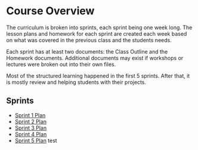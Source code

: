 # Course Overview

The curriculum is broken into sprints, each sprint being one week long. The lesson plans and homework for each sprint are created each week based on what was covered in the previous class and the students needs.

Each sprint has at least two documents: the Class Outline and the Homework documents. Additional documents may exist if workshops or lectures were broken out into their own files.

Most of the structured learning happened in the first 5 sprints. After that, it is mostly review and helping students with their projects.

## Sprints

- [Sprint 1 Plan](./01-sprint-plan)
- [Sprint 2 Plan](./02-sprint-plan)
- [Sprint 3 Plan](./03-sprint-plan)
- [Sprint 4 Plan](./04-sprint-plan)
- [Sprint 5 Plan](./05-sprint-plan)
test

